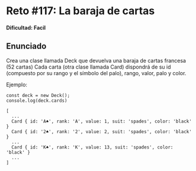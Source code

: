 # Reto #117: La baraja de cartas

#### Dificultad: Facil

## Enunciado

Crea una clase llamada Deck que devuelva una baraja de cartas francesa (52 cartas)
Cada carta (otra clase llamada Card) dispondrá de su id (compuesto por su rango y el símbolo del palo), rango, valor, palo y color.

Ejemplo:

```
const deck = new Deck();
console.log(deck.cards)

[
  ...
  Card { id: 'A♠', rank: 'A', value: 1, suit: 'spades', color: 'black' }
  Card { id: '2♠', rank: '2', value: 2, suit: 'spades', color: 'black' }
  ...
  Card { id: 'K♠', rank: 'K', value: 13, suit: 'spades', color: 'black' }
  ...
]
```
